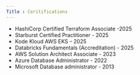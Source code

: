 ```yaml
---
Title : Ceritifications
---
```

- HashiCorp Certified Terraform Associate -2025 
- Starburst Certified Practitioner - 2025
- Kode Kloud AWS EKS – 2025
- Databricks Fundamentals (Accreditation) - 2025
- AWS Solution Architect Associate - 2023
- Azure Database Administrator - 2022
- Microsoft Database administrator - 2013